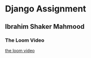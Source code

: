# Django Assignment 
## Ibrahim Shaker Mahmood
### The Loom Video
[the loom video](https://www.loom.com/share/d1be512d35e44a3dbbebea2e73cf1d3b?sid=dffa6638-907a-4143-9c15-eecc688cdc7c)